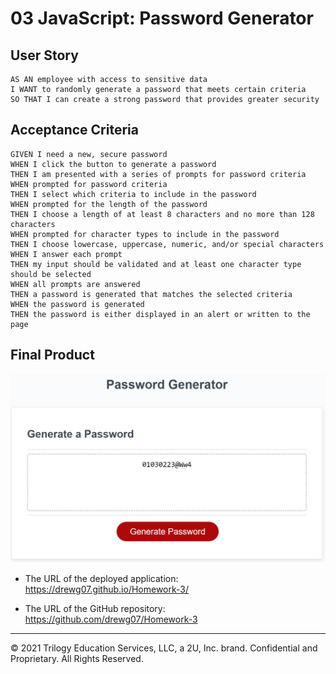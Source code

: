 # 03 JavaScript: Password Generator

## User Story

```
AS AN employee with access to sensitive data
I WANT to randomly generate a password that meets certain criteria
SO THAT I can create a strong password that provides greater security
```

## Acceptance Criteria

```
GIVEN I need a new, secure password
WHEN I click the button to generate a password
THEN I am presented with a series of prompts for password criteria
WHEN prompted for password criteria
THEN I select which criteria to include in the password
WHEN prompted for the length of the password
THEN I choose a length of at least 8 characters and no more than 128 characters
WHEN prompted for character types to include in the password
THEN I choose lowercase, uppercase, numeric, and/or special characters
WHEN I answer each prompt
THEN my input should be validated and at least one character type should be selected
WHEN all prompts are answered
THEN a password is generated that matches the selected criteria
WHEN the password is generated
THEN the password is either displayed in an alert or written to the page
```

## Final Product

![This image shows the web application's appearance and functionality](https://github.com/drewg07/Homework-3/blob/main/assets/App_Image.JPG?raw=true)

- The URL of the deployed application:
  https://drewg07.github.io/Homework-3/

- The URL of the GitHub repository:
  https://github.com/drewg07/Homework-3

---

© 2021 Trilogy Education Services, LLC, a 2U, Inc. brand. Confidential and Proprietary. All Rights Reserved.
